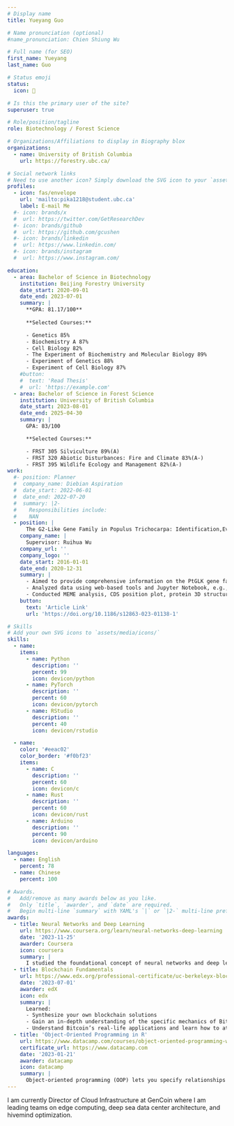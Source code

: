 ```yaml
---
# Display name
title: Yueyang Guo

# Name pronunciation (optional)
#name_pronunciation: Chien Shiung Wu

# Full name (for SEO)
first_name: Yueyang
last_name: Guo

# Status emoji
status:
  icon: 🔬

# Is this the primary user of the site?
superuser: true

# Role/position/tagline
role: Biotechnology / Forest Science

# Organizations/Affiliations to display in Biography blox
organizations:
  - name: University of British Columbia
    url: https://forestry.ubc.ca/

# Social network links
# Need to use another icon? Simply download the SVG icon to your `assets/media/icons/` folder.
profiles:
  - icon: fas/envelope
    url: 'mailto:pika1218@student.ubc.ca'
    label: E-mail Me
  #- icon: brands/x
  #  url: https://twitter.com/GetResearchDev
  #- icon: brands/github
  #  url: https://github.com/gcushen
  #- icon: brands/linkedin
  #  url: https://www.linkedin.com/
  #- icon: brands/instagram
  #  url: https://www.instagram.com/

education:
  - area: Bachelor of Science in Biotechnology
    institution: Beijing Forestry University
    date_start: 2020-09-01
    date_end: 2023-07-01
    summary: |
      **GPA: 81.17/100**
      
      **Selected Courses:**

      - Genetics 85%
      - Biochemistry A 87%
      - Cell Biology 82%
      - The Experiment of Biochemistry and Molecular Biology 89% 
      - Experiment of Genetics 88%
      - Experiment of Cell Biology 87%
    #button:
    #  text: 'Read Thesis'
    #  url: 'https://example.com'
  - area: Bachelor of Science in Forest Science
    institution: University of British Columbia
    date_start: 2023-08-01
    date_end: 2025-04-30
    summary: |
      GPA: 83/100

      **Selected Courses:**

      - FRST 305 Silviculture 89%(A)
      - FRST 320 Abiotic Disturbances: Fire and Climate 83%(A-)
      - FRST 395 Wildlife Ecology and Management 82%(A-)
work:
  #- position: Planner
  #  company_name: Diebian Aspiration
  #  date_start: 2022-06-01
  #  date_end: 2022-07-20
  #  summary: |2-
  #    Responsibilities include:
  #    NAN
  - position: |
      The G2-Like Gene Family in Populus Trichocarpa: Identification,Evolution and Expression Profiles
    company_name: |
      Supervisor: Ruihua Wu
    company_url: ''
    company_logo: ''
    date_start: 2016-01-01
    date_end: 2020-12-31
    summary: |
      - Aimed to provide comprehensive information on the PtGLK gene family and elucidate the potential functional characterization of PtGLK genes in P. trichocarpa;
      - Analyzed data using web-based tools and Jupyter Notebook, e.g., promoter analysis;
      - Conducted MEME analysis, CDS position plot, protein 3D structure prediction, RNA hot map plot and validation, etc., contributing to the project progress.
    button:
      text: 'Article Link'
      url: 'https://doi.org/10.1186/s12863-023-01138-1'

# Skills
# Add your own SVG icons to `assets/media/icons/`
skills:
  - name: 
    items:
      - name: Python
        description: ''
        percent: 99
        icon: devicon/python
      - name: PyTorch
        description: ''
        percent: 60
        icon: devicon/pytorch
      - name: RStudio
        description: ''
        percent: 40
        icon: devicon/rstudio

  - name:
    color: '#eeac02'
    color_border: '#f0bf23'
    items:
      - name: C
        description: ''
        percent: 60
        icon: devicon/c
      - name: Rust
        description: ''
        percent: 60
        icon: devicon/rust
      - name: Arduino
        description: ''
        percent: 90
        icon: devicon/arduino

languages:
  - name: English
    percent: 78
  - name: Chinese
    percent: 100

# Awards.
#   Add/remove as many awards below as you like.
#   Only `title`, `awarder`, and `date` are required.
#   Begin multi-line `summary` with YAML's `|` or `|2-` multi-line prefix and indent 2 spaces below.
awards:
  - title: Neural Networks and Deep Learning
    url: https://www.coursera.org/learn/neural-networks-deep-learning
    date: '2023-11-25'
    awarder: Coursera
    icon: coursera
    summary: |
      I studied the foundational concept of neural networks and deep learning. By the end, I was familiar with the significant technological trends driving the rise of deep learning; build, train, and apply fully connected deep neural networks; implement efficient (vectorized) neural networks; identify key parameters in a neural network’s architecture; and apply deep learning to your own applications.
  - title: Blockchain Fundamentals
    url: https://www.edx.org/professional-certificate/uc-berkeleyx-blockchain-fundamentals
    date: '2023-07-01'
    awarder: edX
    icon: edx
    summary: |
      Learned:
      - Synthesize your own blockchain solutions
      - Gain an in-depth understanding of the specific mechanics of Bitcoin
      - Understand Bitcoin’s real-life applications and learn how to attack and destroy Bitcoin, Ethereum, smart contracts and Dapps, and alternatives to Bitcoin’s Proof-of-Work consensus algorithm
  - title: 'Object-Oriented Programming in R'
    url: https://www.datacamp.com/courses/object-oriented-programming-with-s3-and-r6-in-r
    certificate_url: https://www.datacamp.com
    date: '2023-01-21'
    awarder: datacamp
    icon: datacamp
    summary: |
      Object-oriented programming (OOP) lets you specify relationships between functions and the objects that they can act on, helping you manage complexity in your code. This is an intermediate level course, providing an introduction to OOP, using the S3 and R6 systems. S3 is a great day-to-day R programming tool that simplifies some of the functions that you write. R6 is especially useful for industry-specific analyses, working with web APIs, and building GUIs.
---
```


I am currently Director of Cloud Infrastructure at GenCoin where I am leading teams on edge computing, deep sea data center architecture, and hivemind optimization.
